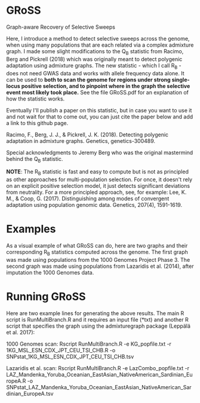 # GRoSS
Graph-aware Recovery of Selective Sweeps

Here, I introduce a method to detect selective sweeps across the genome, when using many populations that are each related via a complex admixture graph. I made some slight modifications to the Q<sub>B</sub> statistic from Racimo, Berg and Pickrell (2018) which was originally meant to detect polygenic adaptation using admixture graphs. The new statistic - which I call R<sub>B</sub> - does not need GWAS data and works with allele frequency data alone. It can be used to **both to scan the genome for regions under strong single-locus positive selection, and to pinpoint where in the graph the selective event most likely took place.** See the file GRoSS.pdf for an explanation of how the statistic works.

Eventually I'll publish a paper on this statistic, but in case you want to use it and not wait for that to come out, you can just cite the paper below and add a link to this github page.

Racimo, F., Berg, J. J., & Pickrell, J. K. (2018). Detecting polygenic adaptation in admixture graphs. Genetics, genetics-300489.

Special acknowledgments to Jeremy Berg who was the original mastermind behind the Q<sub>B</sub> statistic.

**NOTE**: The R<sub>B</sub> statistic is fast and easy to compute but is not as principled as other approaches for multi-population selection. For once, it doesn't rely on an explicit positive selection model, it just detects significant deviations from neutrality. For a more principled approach, see, for example: Lee, K. M., & Coop, G. (2017). Distinguishing among modes of convergent adaptation using population genomic data. Genetics, 207(4), 1591-1619.

# Examples

As a visual example of what GRoSS can do, here are two graphs and their corresponding R<sub>B</sub> statistics computed across the genome. The first graph was made using populations from the 1000 Genomes Project Phase 3. The second graph was made using populations from Lazaridis et al. (2014), after imputation the 1000 Genomes data.



# Running GRoSS

Here are two example lines for generating the above results. The main R script is RunMultiBranch.R and it requires an input file (\*txt) and another R script that specifies the graph using the admixturegraph package (Leppälä et al. 2017):

1000 Genomes scan:
Rscript RunMultiBranch.R -e KG_popfile.txt -r 1KG_MSL_ESN_CDX_JPT_CEU_TSI_CHB.R -o SNPstat_1KG_MSL_ESN_CDX_JPT_CEU_TSI_CHB.tsv

Lazaridis et al. scan:
Rscript RunMultiBranch.R -e LazCombo_popfile.txt -r LAZ_Mandenka_Yoruba_Oceanian_EastAsian_NativeAmerican_Sardinian_EuropeA.R -o SNPstat_LAZ_Mandenka_Yoruba_Oceanian_EastAsian_NativeAmerican_Sardinian_EuropeA.tsv
